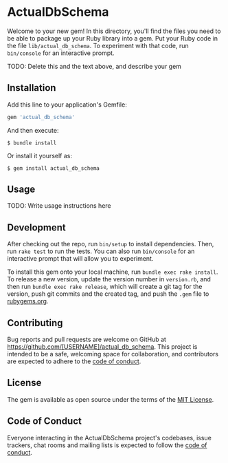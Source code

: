 # ActualDbSchema

Welcome to your new gem! In this directory, you'll find the files you need to be able to package up your Ruby library into a gem. Put your Ruby code in the file `lib/actual_db_schema`. To experiment with that code, run `bin/console` for an interactive prompt.

TODO: Delete this and the text above, and describe your gem

## Installation

Add this line to your application's Gemfile:

```ruby
gem 'actual_db_schema'
```

And then execute:

    $ bundle install

Or install it yourself as:

    $ gem install actual_db_schema

## Usage

TODO: Write usage instructions here

## Development

After checking out the repo, run `bin/setup` to install dependencies. Then, run `rake test` to run the tests. You can also run `bin/console` for an interactive prompt that will allow you to experiment.

To install this gem onto your local machine, run `bundle exec rake install`. To release a new version, update the version number in `version.rb`, and then run `bundle exec rake release`, which will create a git tag for the version, push git commits and the created tag, and push the `.gem` file to [rubygems.org](https://rubygems.org).

## Contributing

Bug reports and pull requests are welcome on GitHub at https://github.com/[USERNAME]/actual_db_schema. This project is intended to be a safe, welcoming space for collaboration, and contributors are expected to adhere to the [code of conduct](https://github.com/[USERNAME]/actual_db_schema/blob/master/CODE_OF_CONDUCT.md).

## License

The gem is available as open source under the terms of the [MIT License](https://opensource.org/licenses/MIT).

## Code of Conduct

Everyone interacting in the ActualDbSchema project's codebases, issue trackers, chat rooms and mailing lists is expected to follow the [code of conduct](https://github.com/[USERNAME]/actual_db_schema/blob/master/CODE_OF_CONDUCT.md).
